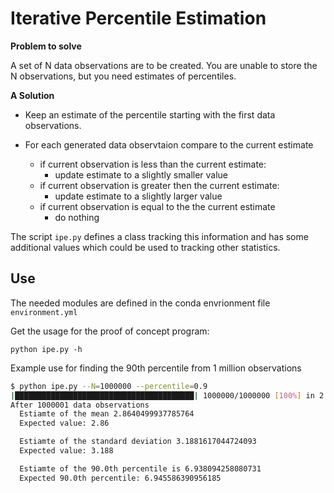 # Iterative Percentile Estimation

**Problem to solve**

A set of N data observations are to be created.  You are
unable to store the N observations, but you need estimates of percentiles.

**A Solution**

* Keep an estimate of the percentile starting with the first data observations.
* For each generated data observtaion compare to the current estimate

  * if current observation is less than the current estimate:
    * update estimate to a slightly smaller value
  * if current observation is greater then the current estimate:
    * update estimate to a slightly larger value
  * if current observation is equal to the the current estimate
    * do nothing

The script `ipe.py` defines a class tracking this information and has some
additional values which could be used to tracking other statistics.

## Use
The needed modules are defined in the conda envrionment file `environment.yml`

Get the usage for the proof of concept program:

```
python ipe.py -h
```

Example use for finding the 90th percentile from 1 million observations

```bash
$ python ipe.py --N=1000000 --percentile=0.9
|████████████████████████████████████████| 1000000/1000000 [100%] in 2.6s (381514.59/s)
After 1000001 data observations
  Estiamte of the mean 2.8640499937785764
  Expected value: 2.86

  Estiamte of the standard deviation 3.1881617044724093
  Expected value: 3.188

  Estiamte of the 90.0th percentile is 6.938094258080731
  Expected 90.0th percentile: 6.945586390956185
```
